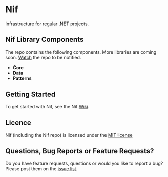 # Nif
Infrastructure for regular .NET projects.

## Nif Library Components
The repo contains the following components. More libraries are coming soon. [Watch](https://github.com/kokhans/Nif/subscription) the repo to be notified.

* **Core**
* **Data**
* **Patterns**

## Getting Started
To get started with Nif, see the Nif [Wiki](https://github.com/kokhans/Nif/wiki).

## Licence
Nif (including the Nif repo) is licensed under the [MIT license](https://github.com/kokhans/Nif/blob/master/LICENSE)

## Questions, Bug Reports or Feature Requests?
Do you have feature requests, questions or would you like to report a bug? Please post them on the [issue list](https://github.com/kokhans/Nif/issues).